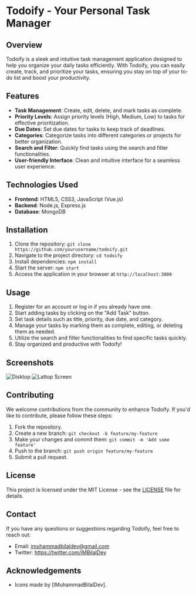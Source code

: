 # Todoify - Your Personal Task Manager

## Overview
Todoify is a sleek and intuitive task management application designed to help you organize your daily tasks efficiently. With Todoify, you can easily create, track, and prioritize your tasks, ensuring you stay on top of your to-do list and boost your productivity.

## Features
- **Task Management**: Create, edit, delete, and mark tasks as complete.
- **Priority Levels**: Assign priority levels (High, Medium, Low) to tasks for effective prioritization.
- **Due Dates**: Set due dates for tasks to keep track of deadlines.
- **Categories**: Categorize tasks into different categories or projects for better organization.
- **Search and Filter**: Quickly find tasks using the search and filter functionalities.
- **User-friendly Interface**: Clean and intuitive interface for a seamless user experience.

## Technologies Used
- **Frontend**: HTML5, CSS3, JavaScript (Vue.js)
- **Backend**: Node.js, Express.js
- **Database**: MongoDB

## Installation
1. Clone the repository: `git clone https://github.com/yourusername/todoify.git`
2. Navigate to the project directory: `cd todoify`
3. Install dependencies: `npm install`
4. Start the server: `npm start`
5. Access the application in your browser at `http://localhost:3000`

## Usage
1. Register for an account or log in if you already have one.
2. Start adding tasks by clicking on the "Add Task" button.
3. Set task details such as title, priority, due date, and category.
4. Manage your tasks by marking them as complete, editing, or deleting them as needed.
5. Utilize the search and filter functionalities to find specific tasks quickly.
6. Stay organized and productive with Todoify!

## Screenshots
![Disktop](https://github.com/iMuhammadBilalDev/todo-app/assets/148322893/901fc688-2782-4058-b0ec-33415d485ece)
![Lattop Screen](https://github.com/iMuhammadBilalDev/todo-app/assets/148322893/4486e747-2cbd-46a8-a22b-1db6d9619704)


## Contributing
We welcome contributions from the community to enhance Todoify. If you'd like to contribute, please follow these steps:
1. Fork the repository.
2. Create a new branch: `git checkout -b feature/my-feature`
3. Make your changes and commit them: `git commit -m 'Add some feature'`
4. Push to the branch: `git push origin feature/my-feature`
5. Submit a pull request.

## License
This project is licensed under the MIT License - see the [LICENSE](LICENSE) file for details.

## Contact
If you have any questions or suggestions regarding Todoify, feel free to reach out:
- Email: imuhammadbilaldev@gmail.com
- Twitter: https://twitter.com/iMBilalDev

## Acknowledgements
- Icons made by [IMuhammadBilalDev].


